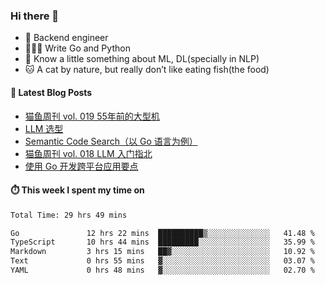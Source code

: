 ### Hi there 👋

- 🔧 Backend engineer
- 👨🏻‍💻 Write Go and Python
- 🔭 Know a little something about ML, DL(specially in NLP)
- 🐱 A cat by nature, but really don’t like eating fish(the food)

#### 📖 Latest Blog Posts
<!-- BLOG-POST-LIST:START -->
- [猫鱼周刊 vol. 019 55年前的大型机](https://ameow.xyz/archives/weekly-019)
- [LLM 选型](https://ameow.xyz/archives/llm-comparison)
- [Semantic Code Search（以 Go 语言为例）](https://ameow.xyz/archives/semantic-code-search-a-go-repective)
- [猫鱼周刊 vol. 018 LLM 入门指北](https://ameow.xyz/archives/weekly-018)
- [使用 Go 开发跨平台应用要点](https://ameow.xyz/archives/go-multiplatform-takeaways)
<!-- BLOG-POST-LIST:END -->

#### ⏱️ This week I spent my time on
<!--START_SECTION:waka-->

```txt
Total Time: 29 hrs 49 mins

Go               12 hrs 22 mins  ██████████▒░░░░░░░░░░░░░░   41.48 %
TypeScript       10 hrs 44 mins  █████████░░░░░░░░░░░░░░░░   35.99 %
Markdown         3 hrs 15 mins   ██▓░░░░░░░░░░░░░░░░░░░░░░   10.92 %
Text             0 hrs 55 mins   ▓░░░░░░░░░░░░░░░░░░░░░░░░   03.07 %
YAML             0 hrs 48 mins   ▓░░░░░░░░░░░░░░░░░░░░░░░░   02.70 %
```

<!--END_SECTION:waka-->

<!--
**LeslieLeung/LeslieLeung** is a ✨ _special_ ✨ repository because its `README.md` (this file) appears on your GitHub profile.

Here are some ideas to get you started:

- 🔭 I’m currently working on ...
- 🌱 I’m currently learning ...
- 👯 I’m looking to collaborate on ...
- 🤔 I’m looking for help with ...
- 💬 Ask me about ...
- 📫 How to reach me: ...
- 😄 Pronouns: ...
- ⚡ Fun fact: ...
-->
